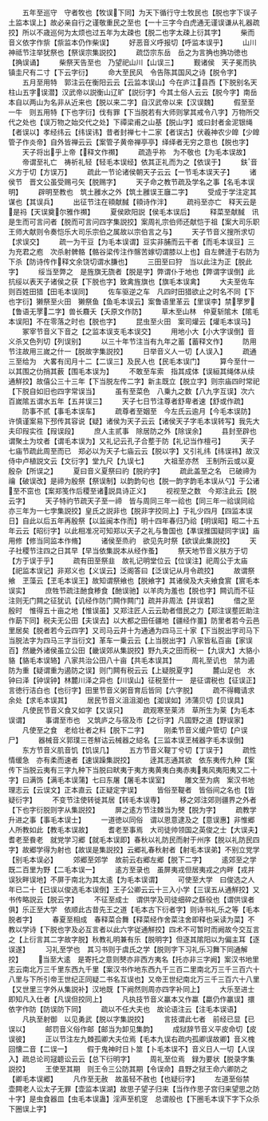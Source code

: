 <!-- { "loadSidebar": true } -->
　　五年至巡守　守者牧也【牧误下同】为天下循行守土牧民也【脱也字下误子土监本误上】故必亲自行之谨敬重民之至也【一十三字今白虎通无谨误谦从礼器疏挍】所以不歳巡何为太烦也过五年为太疎也【脱二也字太疎上衍其字】
　　柴而音义依字作祡【祡监本仍作柴误】
　　好恶音义呼报切【呼监本误乎】
　　山川神祗节注举犹祭也【祭误宗集説挍】
　　疏岱宗东岳　岳之为言捔也捔功徳也【捔误诵】
　　柴祭天告至也　乃望祀山川【山误三】
　　觐诸侯　天子冕而执镇圭尺有二寸【下云字衍】
　　命大至民风　令告陈其国风之诗【脱令字】
　　五月至用特　郭注云在衡阳云云【云监本误山】今在庐江县西【下脱别名天柱山五字误潜】汉武帝以説衡山辽旷【説衍字】今其土俗人云云【脱今字】南岳本自以两山为名非从近来也【脱以来二字】自汉武帝以来【汉误魏】
　　假至至一牛　则五用特【下也字衍】伐有罪【下当脱若有大师则掌其戒令八字】万物所交代之处也【误万物之始交代之处】下禫梁甫之山基【脱山字】或曰封者金泥银绳【者误以】孝经纬云【纬误讳】昔者封禅七十二家【者误古】伏羲神农少皥【少皥管子作炎帝】自外皆禅云云【案管子黄帝禅亭亭】绎绎者无穷之意也【脱也字】
　　天子将出乎上帝【释文作禷】
　　疏造乎祢　为不敬也【为毛本误故】
　　帝谓至礼亡　祷祈礼轻【轻毛本误经】依其正礼而为之【依误于】
　　鈇音义方于切【方误万】
　　疏此一节论诸侯朝天子云云【一节毛本误天子】
　　诸侯节　晋文公虽受赐弓矢【脱赐字】
　　天子命之教节疏及学名之事【名毛本误明】
　　辟明至教也　筑土雝水之外【筑土雝误王廱二字】
　　受成于学注定其谋也【其误兵】
　　出征节注在頖献馘【頖诗作泮】
　　疏祃至亦亡　释天云是是祃【天误奠尔雅作禷】
　　夏侯欧阳説【侯毛本误后】
　　释菜至献馘　讯是生而可言问者【脱而可言问四字集説挍】案周礼宗伯师还献恺于祖【案大司乐职王师大献则令奏恺乐大司乐宗伯之属故以宗伯言之与】
　　天子节音义搜所求切【求误交】
　　疏一为干豆【为毛本误谓】豆实非脯而云干者【而毛本误豆】三为充君之庖　次杀射髀骼【骼谷梁传注作髂苦嫁切谓膝以上也】自左髀逹于右防为下杀【防诗传作释文余饶切谓水膁也】
　　三田至曰狩　当以此注为正【脱此字】
　　绥当至弊之　是旌旗无旒者【脱是字】弊谓仆于地也【弊谓字误倒】此抗绥以表天子诸侯之获【下脱也字】致禽旌旗也【旗毛本误禽】
　　大夫至佐车　则百姓田猎【田毛本误同】
　　佐车驱逆之车　凡四时田猎欲止之时名不同【下也字衍】獭祭至火田　獭祭鱼【鱼毛本误云】案鲁语里革云【里误李】禁罦罗【鲁语无罦二字】兽长麛夭【夭原文作防】
　　草木至山林　仲夏斩隂木【隂毛本误阳】不在零落之时也【脱也字】
　　昆虫至火田　案司爟云【爟毛本误马】
　　冢宰节音义下音之【之监本误支毛本误交】
　　用地小大【小大字误倒】音义杀又色列切【列误别】
　　以三十年节注当有九年之蓄【蓄释文作】
　　防用节注故用三嵗之什一【脱故字集説挍】
　　日举音义人一切【人误入】
　　疏通三至给为　大畧有闰月十二【二误三】及民人也【民毛本误门】
　　算今至什一　以其围之仂捎其薮【围毛本误为】
　　不敢至车索　指其成体【误絙其绳体从续通觧挍】故僖公三十三年【下当脱左传二字】新主既立【脱立字】则宗庙四时常祀【下脱自如旧也四字常误当】
　　虽有至菜色　八乗九之数【八九字互误】次六百嵗隂五谓水五年【五并误三】
　　天子七日节注尊者舒卑者速【舒或作疏】
　　防事不贰【事毛本误车】
　　疏尊者至姻至　今左氏云逾月【今毛本误防】许慎谨案易下邳传其容说【疑】诸侯为天子云云【诸侯天子字毛本误转写】我先大夫印叚实徃【叚误段】
　　庶人主贰事　除居防之外【除误余】
　　县封至辟也　谓聚土为坟者【谓毛本误为】又礼记云孔子合塟于防【礼记当作檀弓】
　　天子七庙节疏此周至而已　郑必以为天子七庙云云【脱以字】又引礼纬【纬误祎】故汉侍中卢植説文云【文衍字】堂九尺【九误七】
　　大祖至亦然　王制所云或以夏殷杂【所误之】
　　夏曰音义夏祭曰礿【脱礿字】
　　疏此盖至之名　已破禘为禴【破误改】是禘为殷祭【祭误制】以韵韵句也【脱一韵字韵毛本误从勺】于公诸至不窋也【案郑笺作后稷至诸説具诗正义】
　　视视至之数　今郑注此云【脱云字】
　　天子特礿节疏天子至一禘　皆与周同三年一祫也【同三年一祫误同祫亦三年为一七孛集説挍】皇氏之説非也【脱非字挍同上】于礼少四月【四监本误日】自此以后五年再殷祭【以监闽本作而】明十四年春归乃祫【明误昭】昭二十五年云云【昭衍字】以此相准况可知郑以天子之礼与鲁国也【凖误推国疑同字误】庙用修【修当同监本作脩】
　　诸侯至烝礿　欲见先时祭【欲误此集説挍】
　　天子社稷节注四之日其早【早当依集説本从经作蚤】
　　祭天地节音义肤方于切【方于误于乎】
　　疏有田至祭韭　故礼记明堂位云【位误注】祀周公于太庙【祀监本误记】非郑义也【义误云】泛阁答曰【泛误记从月令疏挍】
　　故谓祭飨　玊藻云【玊毛本误王】故知谓祭飨也【脱飨字】其诸侯及大夫飨食賔【賔毛本误实】
　　庶牲节疏注酏食糁食【酏误驰】以羊肉为羞也【脱也字】闗讥而不征注则无门闗之征犹讥【讥经作防门闗作闗门】疏并非周法【并误若】
　　借之至殷时　惟得五十亩之地【惟误虽】又郑注匠人云云助者借民之力【郑注误塟匠助注作莇下同】税夫无公田【夫误去】以大都之田任疆地【疆经作畺】防里者若今云邑里居矣【脱者若今云四字】又司马云井十为通通为四马三十家【下当脱出字司马下当脱法字为四马三字当衍文】革车一乗云云【上当脱出字】八家皆私百亩【家误百】然畿外诸侯虽立公田【畿误郊从集説挍】野九夫之田而税一【九误大】大貉小貉【貉毛本误辂】八家共治公田八十亩【共毛本误其】
　　周礼至讥也　禁为遏防为重【疑谓重为遏防之误】则门闗有税云云【上疑脱夏字】
　　麓山足也　水钟曰泽【钟误钟】林麓川泽之异也【川误山】征税至什一　是征谓税也【征误正】言徳行洁白也【也衍字】田里节音义粥音育后皆同【六字脱】
　　疏不得輙请求余处【求毛本误其】
　　居民节音义沮沮洳也【洳误如】沛蒲贝切【贝误具】
　　凡使民节音义食又如字【又误只】
　　疏观寒至莱沛　草所生为莱【为毛本误谓】
　　事谓至市也　又筑庐之与宿及市【之衍字】凡国野之道【野误家】
　　凡使至之食　老给壮者之料【脱下二字】
　　刚柔节音义缓户管切【户误尸】
　　器械音义郭璞三苍觧诂云械器之縂名【三监本误玊械器字毛本误倒】
　　东方节音义肌音饥【饥误几】
　　五方节音义鞮丁兮切【丁误于】
　　疏性情缓急　亦有柔而速者【速误躁集説挍】
　　逹其志通其欲　依东夷传九种【案传下当脱云夷有三字九种下当脱曰畎夷于夷方夷黄夷白夷赤夷夷风夷阳夷又二十字】曰满饰【满毛本误蒲】七曰东屠【屠毛本误室】
　　雕文至为病　案汉书地理志云【云误文】正本直云【正疑定字误】
　　皆俗至鞮者　皆俗间之名也【皆疑衍字】
　　不变节注使转徙其居【转毛本误専】
　　移之郊注郊则疆界之外者【下也字衍脱则字从集説挍】
　　屏之逺方节注棘当为僰【脱为字】
　　疏教学升进之事【事毛本误士】
　　一道徳以同俗　谓以恩意逮及之【意误惠】非惟郷人所教如此【教毛本误故】
　　耆老至事焉　大司徒帅领国之英俊之士【大误夫】耆老至飬老　就党学习郷【就毛本误即】春秋以礼防民而射于州序【脱以礼防民四字】故郷学得为射也【故误是集説挍】云郷礼春秋射者【射毛本误弟】不别立党学【别毛本误必】
　　郊郷至郊学　故前云右郷左郷【脱下二字】
　　逺郊至之学　既二百里为野【二毛本误一】
　　逺方至录也　虽屏夷戎但居夷戎之内畔【戎并误狄畔误地】不屏于南北为其太逺【为毛本误谓】
　　可使至大学　曰俊选之人年已二十【已误以俊选毛本误倒】王子公卿云云十三入小学【三误五从通觧挍】又书传略説云【脱云字】
　　不征至成士　谓供学及司徒细碎之繇役也【谓供误者俱】乐正至大学　依顺此古昔先王之道【毛本古下衍者字】则诗书礼乐之等【毛本脱者字】
　　春夏至相成　春释菜合舞【释菜经作舍菜注舍即释也采读为菜】不教以学诗【下脱也字及必互言者以此六字従通觧挍】四术不可暂时而阙故今交互言之【上衍言其二字故字脱】秋教礼明兼有乐【脱明字】但逐其隂阳以为偏主耳【逐误遂】
　　习礼至学也　其习书则于虞氏之学【脱则字下习礼乐习舞下同通解挍】
　　当至大逺　是寄托之意则僰亦非西方夷名【托亦非三字阙】案汉书地里志云南北万三千里东西九千里【案汉书作地东西九千三百二里南北万三千三百六十八里与下所引帝王世纪正同疑二书名互误也】又帝王世纪南北万三千三百六十八里【又世里三字外从集説补】汉地既【下阙然则周亦四字补同上】
　　大乐至进士　即知凡入仕者【凡误但挍同上】
　　凡执技节音义臝本又作蠃【蠃仍作臝误】擐依字作防【防误防下同】
　　疏以不任大夫也　故论语注云【注毛本误语】
　　凡执至射御　以见勇武【脱以字集説挍】
　　言技谓此七者　前经已显【已误以】
　　邮罚音义俗作邮【邮当为卸见集韵】
　　成狱辞节音义平皮命切【皮误彼】
　　正以节注左九棘孤卿大夫位焉【毛本九误右疏内孤卿误故卿】音义槐回懐二音【二误一】
　　假于鬼神时日卜筮【卜毛本误不】音义日人一切【人误入】疏总论司冦聼讼云云【总下衍明字】
　　周礼至位焉　録为要状【脱录字集説挍】
　　王使至其期　则王令三公防其期【令误命】县野之狱王命六卿防之【卿毛本误郷】
　　凡作至无赦　故虽轻不赦也【也疑衍字】
　　左道至俗禁　壶闗老人讼太子无罪【壶监本误湖】故思子望子归来【当作作思子宫归来望思之防十字】是虫食器皿【虫毛本误蛊】淫声至机窆　总谓般也【下圈毛本误下字下众杀下圈误上字】
